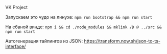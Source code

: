 VK Project

Запускаем это чудо на линухе:
`npm run bootstrap && npm run start`

На ебаной винде:
`npm i && cd ./node_modules && mklink /D @ ../src && npm run start`

Автогенерация тайпингов из JSON: https://transform.now.sh/json-to-ts-interface/
